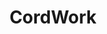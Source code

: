 ---
layout: home

title: CordWork
titleTemplate: 아름다운 디스코드 봇 프레임워크

hero:
  name: CordWork
  text: '아름다운 디스코드 봇 프레임워크'
  tagline: 효율적이고 확장성이 용이한 객체지향형 디스코드 봇 앱을 만들어보세요.
  image:
    src: /logo.png
    alt: CordWork
  actions:
    - theme: brand
      text: 시작하기
      link: /guide/
    - theme: alt
      text: Github 코드 보기
      link: https://github.com/cordwork/core

features:
  - icon: 📦
    title: 확장성
    details: 모듈 아키텍처를 사용해 다른 라이브러리를 쉽게 사용할 수 있어 유연합니다.
  - icon: 💎
    title: 비 의존성
    details: 실제 discord.js의 버전에 둔감하게 설계되었습니다.
  - icon: 🔑
    title: 타입스크립트 사용
    details: 타입스크립트를 사용한다는 것은 더 안전하고 객체지향적인 프로그램이 될 수 있습니다.
---